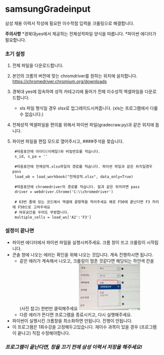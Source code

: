 # samsungGradeinput
삼성 채용 이력서 작성에 필요한 이수학점 입력을 크롤링으로 해결합니다.

__주의사항__ *경북대yes에서 제공하는 전체성적파일 양식을 따릅니다. *파이썬 에디터가 필요합니다.

### 초기 설정
1. 전체 파일을 다운로드합니다.
2. 본인의 크롬의 버전에 맞는 chromdriver를 원하는 위치에 설치합니다. https://chromedriver.chromium.org/downloads
3. 경북대 yes에 접속하여 성적 카테고리에 들어가 전체 이수성적 엑셀파일을 다운로드합니다.
   * xls 파일 형식일 경우 xlsx로 업그레이드시켜줍니다. (xls는 프로그램에서 다룰 수 없습니다.)
4. 전체성적 엑셀파일을 편의를 위해서 파이썬 파일(gradecraw.py)과 같은 위치에 둡니다.
5. 파이썬 파일을 편집 모드로 열어주시고, ####주석을 찾습니다.

        #따옴표안에 아이디(이메일)와 비밀번호를 적습니다.
        s_id, s_pa = '' 
        
        #따옴표안에 전체성적.xlsx파일의 경로를 적습니다. 파이썬 파일과 같은 위치일경우 pass
        load_wb = load_workbook("전체성적.xlsx", data_only=True)
        
        #따옴표안에 chromedriver의 경로를 적습니다. 밑과 같은 위치라면 pass
        driver = webdriver.Chrome('C:\\chromedriver')
        
        # 63번 줄에 있는 코드에서 엑셀에 끝항목을 적어주세요 예로 F50에 끝난다면 F3 자리에 F50으로 고쳐주세요
        # 여유공간을 두어도 무방합니다. 
        multiple_cells = load_ws['A2':'F3']

### 설정이 끝나면
* 파이썬 에디터에서 파이썬 파일을 실행시켜주세요. 크롬 창이 뜨고 크롤링이 시작됩니다.
* 콘솔 창에 나오는 에러는 확인을 위해 나오는 것입니다. 계속 진행하시면 됩니다.
  * 같은 에러가 계속해서 나오고, 크롤링이 멈춘 것같다면 해당되는 하얀색 칸을(사진 참고) 한번만 클릭해주세요
    <img src="IMG_9209.jpg" width="200px"></img>
  * 다른 에러가 뜬다면 프로그램을 종료시키고, 다시 실행해주세요.
* 파이썬이 실행시킨 크롬창을 최소화하면 안됩니다. 진행이 안됩니다. 
* 이 프로그램은 1회수강을 고정해두고있습니다. 재이수 과목이 있을 경우 (프로그램이 끝나고) 직접 수정해야합니다.

### *프로그램이 끝난다면, 창을 끄기 전에 삼성 이력서 저장을 해주세요!*
